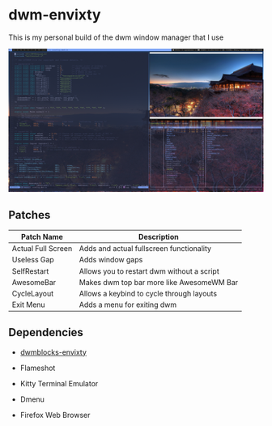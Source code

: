 # dwm-envixty

This is my personal build of the dwm window manager that I use

![Desktop](https://github.com/redkittty/dwm-envixty/blob/main/Screenshot/desktop.png)

## Patches

| Patch Name         | Description                                |
|--------------------|--------------------------------------------|
| Actual Full Screen | Adds and actual fullscreen functionality   |
| Useless Gap        | Adds window gaps                           |
| SelfRestart        | Allows you to restart dwm without a script |
| AwesomeBar         | Makes dwm top bar more like AwesomeWM Bar  |
| CycleLayout        | Allows a keybind to cycle through layouts  |
| Exit Menu          | Adds a menu for exiting dwm                |


## Dependencies

- [dwmblocks-envixty](https://github.com/redkittty/dwmblocks-envixty)

- Flameshot

- Kitty Terminal Emulator

- Dmenu

- Firefox Web Browser

